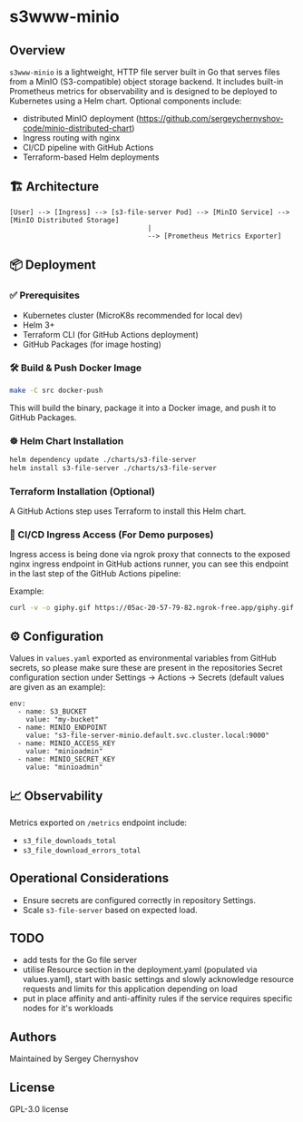 
# s3www-minio

## Overview

`s3www-minio` is a lightweight, HTTP file server built in Go that serves files from a MinIO (S3-compatible) object storage backend. It includes built-in Prometheus metrics for observability and is designed to be deployed to Kubernetes using a Helm chart. Optional components include:

- distributed MinIO deployment (<https://github.com/sergeychernyshov-code/minio-distributed-chart>)
- Ingress routing with nginx
- CI/CD pipeline with GitHub Actions
- Terraform-based Helm deployments

## 🏗️ Architecture

```
[User] --> [Ingress] --> [s3-file-server Pod] --> [MinIO Service] --> [MinIO Distributed Storage]
                                  |
                                  --> [Prometheus Metrics Exporter]
```

## 📦 Deployment

### ✅ Prerequisites

- Kubernetes cluster (MicroK8s recommended for local dev)
- Helm 3+
- Terraform CLI (for GitHub Actions deployment)
- GitHub Packages (for image hosting)

### 🛠️ Build & Push Docker Image

```sh
make -C src docker-push
```

This will build the binary, package it into a Docker image, and push it to GitHub Packages.

### ☸️ Helm Chart Installation

```sh
helm dependency update ./charts/s3-file-server
helm install s3-file-server ./charts/s3-file-server
```

### Terraform Installation (Optional)

A GitHub Actions step uses Terraform to install this Helm chart.

### 🔗 CI/CD Ingress Access (For Demo purposes)

Ingress access is being done via ngrok proxy that connects to the exposed nginx ingress endpoint in GitHub actions runner, you can see this endpoint in the last step of the GitHub Actions pipeline:

Example:

```sh
curl -v -o giphy.gif https://05ac-20-57-79-82.ngrok-free.app/giphy.gif
```

## ⚙️ Configuration

Values in `values.yaml` exported as environmental variables from GitHub secrets, so please make sure these are present in the repositories Secret configuration section under Settings -> Actions -> Secrets (default values are given as an example):

```
env:
  - name: S3_BUCKET
    value: "my-bucket"
  - name: MINIO_ENDPOINT
    value: "s3-file-server-minio.default.svc.cluster.local:9000"
  - name: MINIO_ACCESS_KEY
    value: "minioadmin"
  - name: MINIO_SECRET_KEY
    value: "minioadmin"
```

## 📈 Observability

Metrics exported on `/metrics` endpoint include:

- `s3_file_downloads_total`
- `s3_file_download_errors_total`

## Operational Considerations

- Ensure secrets are configured correctly in repository Settings.
- Scale `s3-file-server` based on expected load.

## TODO

- add tests for the Go file server
- utilise Resource section in the deployment.yaml (populated via values.yaml), start with basic settings and slowly acknowledge resource requests and limits for this application depending on load
- put in place affinity and anti-affinity rules if the service requires specific nodes for it's workloads

## Authors

Maintained by Sergey Chernyshov

## License

GPL-3.0 license
